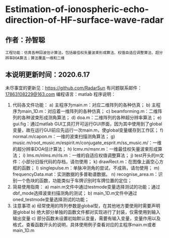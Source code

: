 # Estimation-of-ionospheric-echo-direction-of-HF-surface-wave-radar
##  作者：孙智聪
    工程功能：仿真各种回波估计算法，包括最佳权矢量波束形成算法、权值自适应调整算法、超分辨率DOA算法；算法覆盖一维和二维
##  本说明更新时间：2020.6.17
未尽事宜的更新见：https://github.com/RadarSun
有问题联系邮件：17863108229@163.com 
编程语言：matlab
程序说明：
1.	代码各文件功能：
a)	主程序为main.m：对应二维阵列的各种仿真；
b)	主程序为main_1D.m：对应着一维阵列的各种仿真；
c)	beamforming.m：二维阵列的各种波束形成测角算法；
d)	doa.m：二维阵列的各种超分辨率算法；
e)	gui.fig：通过matlab GUI工具打开可运行GUI界面，因为其中使用到了global变量，故在运行GUI前应先运行一次main.m，使global变量缓存到工作区；
f)	normal.m/capon.m：一维的波束扫描测角算法；
g)	music.m/root_music.m/espirit.m/conjugate_esprit.m/ss_music.m/：一维的超分辨率DOA估计算法；
h)	lcmv.m/msnr.m：一维最佳权矢量波束形成算法；
i)	lms.m/nlms.m/rls.m：一维的自适应权值调整算法；
j)	test开头的m文件：小部分旧版代码的存档，请勿使用；
k)	drawRect.m：在图像上画空心方框的函数；
l)	singlepulse.m：单脉冲测角的尝试，不成熟，请勿使用；
m)	frequencyData.mat：实测数据的多普勒谱数据。
n)	recognise_area.m：识别一个色块的函数，功能类似于车牌识别时车牌位置的定位；
2.	简易使用指南：
a)	main.m文件中通过testmode变量选择测试的功能；通过dbf_mode选择波束扫描测角的测试；
b)	main_1D.m文件中通过oned_testmode变量选择测试的功能；
3.	注意事项
a)	经常使用的阵列参数是global型，在其他地方要使用时需要声明是global
b)	绝大部分单独的函数文件都对实现进行了封装，仅需使用到输入输出变量
c)	部分函数未设置初始默认变量，需要有输入变量，变量作用以及格式，查看函数开头的说明，具体使用例子查看对应的主程序main.m或者main_1D.m
